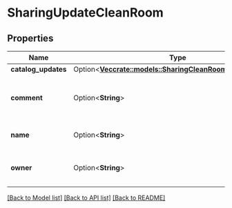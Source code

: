 # SharingUpdateCleanRoom

## Properties

Name | Type | Description | Notes
------------ | ------------- | ------------- | -------------
**catalog_updates** | Option<[**Vec<crate::models::SharingCleanRoomCatalogUpdate>**](SharingCleanRoomCatalogUpdate.md)> |  | [optional]
**comment** | Option<**String**> | User-provided free-form text description. | [optional]
**name** | Option<**String**> | Name of the clean room. | [optional]
**owner** | Option<**String**> | Username of current owner of clean room. | [optional]

[[Back to Model list]](../README.md#documentation-for-models) [[Back to API list]](../README.md#documentation-for-api-endpoints) [[Back to README]](../README.md)


